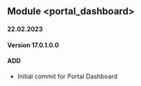 ## Module <portal_dashboard>

#### 22.02.2023
#### Version 17.0.1.0.0
#### ADD
- Initial commit for Portal Dashboard
